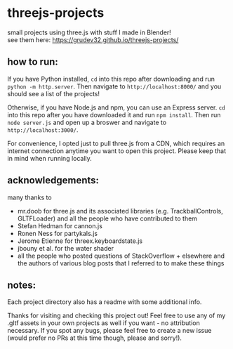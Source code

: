 # threejs-projects
small projects using three.js with stuff I made in Blender!    
see them here: https://grudev32.github.io/threejs-projects/    
    
## how to run:
If you have Python installed, `cd` into this repo after downloading and run `python -m http.server`. Then navigate to `http://localhost:8000/` and you should see a list of the projects!     
    
Otherwise, if you have Node.js and npm, you can use an Express server. `cd` into this repo after you have downloaded it and run `npm install`. Then run `node server.js` and open up a broswer and navigate to `http://localhost:3000/`.    
    
For convenience, I opted just to pull three.js from a CDN, which requires an internet connection anytime you want to open this project. Please keep that in mind when running locally.    
    
## acknowledgements:    
many thanks to 
- mr.doob for three.js and its associated libraries (e.g. TrackballControls, GLTFLoader) and all the people who have contributed to them
- Stefan Hedman for cannon.js
- Ronen Ness for partykals.js
- Jerome Etienne for threex.keyboardstate.js
- jbouny et al. for the water shader
- all the people who posted questions of StackOverflow + elsewhere and the authors of various blog posts that I referred to to make these things
    
## notes:
Each project directory also has a readme with some additional info.      
    
Thanks for visiting and checking this project out! Feel free to use any of my .gltf assets in your own projects as well if you want - no attribution necessary. If you spot any bugs, please feel free to create a new issue (would prefer no PRs at this time though, please and sorry!).    
    